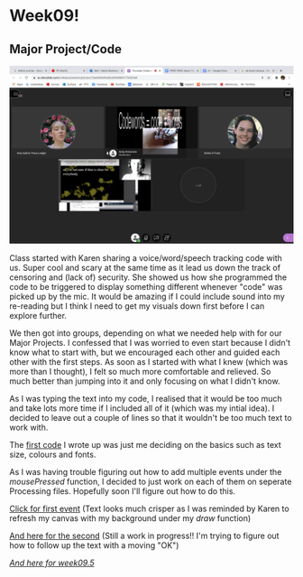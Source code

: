 # Week09!

## Major Project/Code

![](week9.png)

Class started with Karen sharing a voice/word/speech tracking code with us. Super cool and scary at the same time as it lead us down the track of censoring and (lack of) security. She showed us how she programmed the code to be triggered to display something different whenever "code" was picked up by the mic. It would be amazing if I could include sound into my re-reading but I think I need to get my visuals down first before I can explore further. 

We then got into groups, depending on what we needed help with for our Major Projects. I confessed that I was worried to even start because I didn't know what to start with, but we encouraged each other and guided each other with the first steps. As soon as I started with what I knew (which was more than I thought), I felt so much more comfortable and relieved. So much better than jumping into it and only focusing on what I didn't know.

As I was typing the text into my code, I realised that it would be too much and take lots more time if I included all of it (which was my intial idea). I decided to leave out a couple of lines so that it wouldn't be too much text to work with.

The [first code](https://robymanlongat.github.io/c0dewords/week09/majorProject) I wrote up was just me deciding on the basics such as text size, colours and fonts. 

As I was having trouble figuring out how to add multiple events under the *mousePressed* function, I decided to just work on each of them on seperate Processing files. Hopefully soon I'll figure out how to do this. 

[Click for first event](https://robymanlongat.github.io/c0dewords/week09/majorProject_para1) (Text looks much crisper as I was reminded by Karen to refresh my canvas with my background under my *draw* function)

[And here for the second](https://robymanlongat.github.io/c0dewords/week09/majorProject_para2) (Still a work in progress!! I'm trying to figure out how to follow up the text with a moving "OK")

*[And here for week09.5](https://robymanlongat.github.io/c0dewords/week09.5)*
